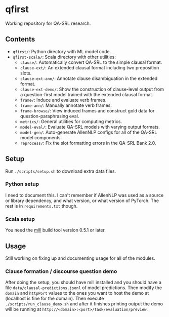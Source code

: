 # qfirst

Working repository for QA-SRL research.

## Contents

* `qfirst/`: Python directory with ML model code.
* `qfirst-scala/`: Scala directory with other utilities:
  * `clause/`: Automatically convert QA-SRL to the simple clausal format.
  * `clause-ext/`: An extended clausal format including two preposition slots.
  * `clause-ext-ann/`: Annotate clause disambiguation in the extended format.
  * `clause-ext-demo/`: Show the construction of clause-level output from a question-first model trained with the extended clausal format.
  * `frame/`: Induce and evaluate verb frames.
  * `frame-ann/`: Manually annotate verb frames.
  * `frame-browse/`: View induced frames and construct gold data for question-paraphrasing eval.
  * `metrics/`: General utilities for computing metrics.
  * `model-eval/`: Evaluate QA-SRL models with varying output formats.
  * `model-gen/`: Auto-generate AllenNLP configs for all of the QA-SRL model components.
  * `reprocess/`: Fix the slot formatting errors in the QA-SRL Bank 2.0.

## Setup

Run `./scripts/setup.sh` to download extra data files.

### Python setup
I need to document this. I can't remember if AllenNLP was used as a source or
library dependency, and what version, or what version of PyTorch. The rest is
in `requirements.txt` though.

### Scala setup
You need the [mill](https://www.lihaoyi.com/mill/) build tool version 0.5.1 or
later.

## Usage

Still working on fixing up and documenting usage for all of the modules.

### Clause formation / discourse question demo

After doing the setup, you should have mill installed and you should have a
file `data/clausal-predictions.jsonl` of model predictions. Then modify the
`domain` and `httpPort` values to the ones you want to host the demo at
(localhost is fine for the domain). Then execute
`./scripts/run_clause_demo.sh` and after it finishes printing output the demo
will be running at `http://<domain>:<port>/task/evaluation/preview`.
